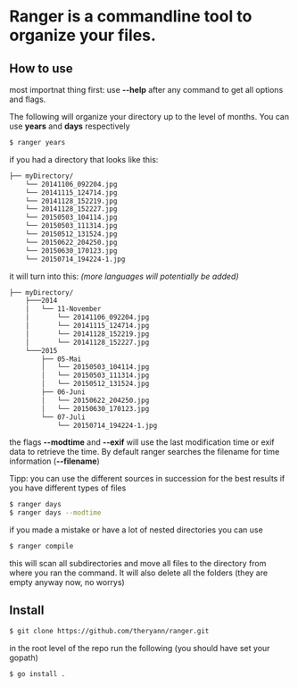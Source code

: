 # Ranger is a commandline tool to organize your files.


## How to use

most importnat thing first:
use **--help** after any command to get all options and flags.

The following will organize your directory up to the level of months.
You can use **years** and **days** respectively
```bash
$ ranger years
```
if you had a directory that looks like this:

```bash
├── myDirectory/
    └── 20141106_092204.jpg
    └── 20141115_124714.jpg
    └── 20141128_152219.jpg
    └── 20141128_152227.jpg
    └── 20150503_104114.jpg
    └── 20150503_111314.jpg
    └── 20150512_131524.jpg
    └── 20150622_204250.jpg
    └── 20150630_170123.jpg
    └── 20150714_194224-1.jpg
```
it will turn into this: *(more languages will potentially be added)*
```bash
├── myDirectory/
    ├───2014
    │   └── 11-November
    │       └── 20141106_092204.jpg
    │       └── 20141115_124714.jpg
    │       └── 20141128_152219.jpg
    │       └── 20141128_152227.jpg
    └───2015
        ├── 05-Mai
        │   └── 20150503_104114.jpg
        │   └── 20150503_111314.jpg
        │   └── 20150512_131524.jpg
        ├── 06-Juni
        │   └── 20150622_204250.jpg
        │   └── 20150630_170123.jpg
        └── 07-Juli
            └── 20150714_194224-1.jpg
```
the flags **--modtime** and **--exif** will use the last modification time or exif data to retrieve the time. By default ranger searches the filename for time information (**--filename**)

Tipp: you can use the different sources in succession for the best results if you have different types of files
```bash
$ ranger days
$ ranger days --modtime
```


if you made a mistake or have a lot of nested directories you can use
```bash
$ ranger compile
```
this will scan all subdirectories and move all files to the directory from where you ran the command. It will also delete all the folders (they are empty anyway now, no worrys)

## Install

```bash
$ git clone https://github.com/theryann/ranger.git
```

in the root level of the repo run the following (you should have set your gopath)

```bash
$ go install .
```


